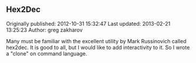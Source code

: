 ## Hex2Dec

Originally published: 2012-10-31 15:32:47
Last updated: 2013-02-21 13:25:23
Author: greg zakharov

Many must be familiar with the excellent utility by Mark Russinovich called hex2dec. It is good to all, but I would like to add interactivity to it. So I wrote a "clone" on command language.